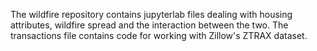 The wildfire repository contains jupyterlab files dealing with housing attributes, wildfire spread and the interaction between the two. The transactions file contains code for working with Zillow's ZTRAX dataset.
